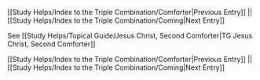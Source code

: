 [[Study Helps/Index to the Triple Combination/Comforter|Previous Entry]]  ||  [[Study Helps/Index to the Triple Combination/Coming|Next Entry]]

 See [[Study Helps/Topical Guide/Jesus Christ, Second Comforter|TG Jesus Christ, Second Comforter]]

[[Study Helps/Index to the Triple Combination/Comforter|Previous Entry]]  ||  [[Study Helps/Index to the Triple Combination/Coming|Next Entry]]